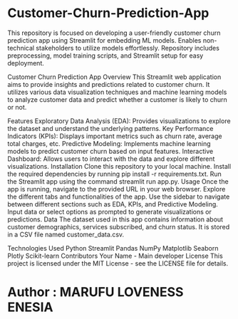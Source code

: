 # Customer-Churn-Prediction-App
This repository is focused on developing a user-friendly customer churn prediction app using Streamlit for embedding ML models. Enables non-technical stakeholders to utilize models effortlessly. Repository includes preprocessing, model training scripts, and Streamlit setup for easy deployment.

Customer Churn Prediction App
Overview
This Streamlit web application aims to provide insights and predictions related to customer churn. It utilizes various data visualization techniques and machine learning models to analyze customer data and predict whether a customer is likely to churn or not.

Features
Exploratory Data Analysis (EDA): Provides visualizations to explore the dataset and understand the underlying patterns.
Key Performance Indicators (KPIs): Displays important metrics such as churn rate, average total charges, etc.
Predictive Modeling: Implements machine learning models to predict customer churn based on input features.
Interactive Dashboard: Allows users to interact with the data and explore different visualizations.
Installation
Clone this repository to your local machine.
Install the required dependencies by running pip install -r requirements.txt.
Run the Streamlit app using the command streamlit run app.py.
Usage
Once the app is running, navigate to the provided URL in your web browser.
Explore the different tabs and functionalities of the app.
Use the sidebar to navigate between different sections such as EDA, KPIs, and Predictive Modeling.
Input data or select options as prompted to generate visualizations or predictions.
Data
The dataset used in this app contains information about customer demographics, services subscribed, and churn status. It is stored in a CSV file named customer_data.csv.

Technologies Used
Python
Streamlit
Pandas
NumPy
Matplotlib
Seaborn
Plotly
Scikit-learn
Contributors
Your Name - Main developer
License
This project is licensed under the MIT License - see the LICENSE file for details.

# Author : MARUFU LOVENESS ENESIA